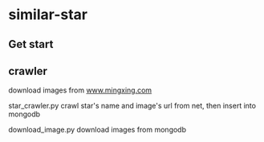 # similar-star

## Get start

## crawler
download images from www.mingxing.com

star_crawler.py crawl star's name and image's url from net, then insert into mongodb

download_image.py download images from mongodb

